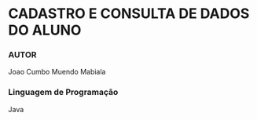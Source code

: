 # CADASTRO E CONSULTA DE DADOS DO ALUNO
### AUTOR
Joao Cumbo Muendo Mabiala

### Linguagem de Programação
Java
